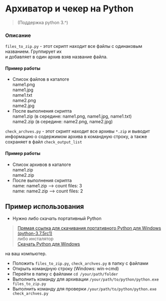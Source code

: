 # Архиватор и чекер на Python #
> (Поддержка python 3.^)

### Описание ###
`files_to_zip.py` - этот скрипт находит все файлы с одинаковым названием. Группирует их   
и добавляет в один архив взяв название файла.
#### Пример работы ####
* Список файлов в каталоге  
name1.png  
name1.jpg  
name1.txt  
name2.png  
name2.jpg  
* После выполнения скрипта  
name1.zip (в середине: name1.png, name1.jpg, name1.txt)  
name2.zip (в середине: name2.png, name2.jpg)  
  
`check_archves.py` - этот скрипт находит все архивы `*.zip` и выводит
 информацию о содержимом архива в командную строку, а также сохраняет в файл `check_output_list`
#### Пример работы ####
* Список архивов в каталоге  
name1.zip  
name2.zip  
* После выполнения скрипта  
name: name1.zip --> count files: 3  
name: name2.zip --> count files: 2  

## Пример использования ##
* Нужно либо скачать портативный Python
> [Прямая ссылка для скачивания портативного Python для Windows (python-3.7.5rc1)](https://www.python.org/ftp/python/3.7.5/python-3.7.5rc1-embed-amd64.zip)  
либо инсталятор   
> [Скачать Python для Windows](https://www.python.org/downloads/windows/)

на ваш компьютер.

* Положить `files_to_zip.py`, `check_archves.py` в папку с файлами
* Открыть командную строку (Windows: win->cmd)
* Перейти в папку с файлами `cd /your/path/folder`
* Выполнить команду для архивации `/your/path/to/python/python.exe files_to_zip.py`
* Выполнить команду для проверки `/your/path/to/python/python.exe check_archves.py`

